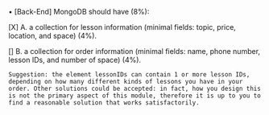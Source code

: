 • [Back-End] MongoDB should have (8%): 

[X] A. a collection for lesson information (minimal fields: topic, price, location, and space) (4%).

[] B. a collection for order information (minimal fields: name, phone number, lesson IDs, and number of space) (4%). 

    Suggestion: the element lessonIDs can contain 1 or more lesson IDs, depending on how many different kinds of lessons you have in your order. Other solutions could be accepted: in fact, how you design this is not the primary aspect of this module, therefore it is up to you to find a reasonable solution that works satisfactorily.